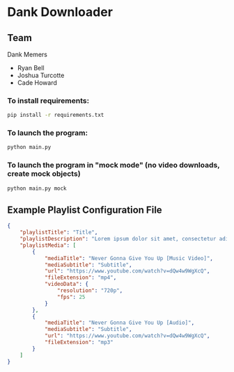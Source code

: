 # Dank Downloader

## Team
Dank Memers
- Ryan Bell
- Joshua Turcotte
- Cade Howard

### To install requirements:

```sh
pip install -r requirements.txt
```

### To launch the program:

```sh
python main.py
```

### To launch the program in "mock mode" (no video downloads, create mock objects)
```sh
python main.py mock
```

## Example Playlist Configuration File

```json
{
    "playlistTitle": "Title",
    "playlistDescription": "Lorem ipsum dolor sit amet, consectetur adipiscing elit, sed do eiusmod tempor incididunt ut labore et dolore magna aliqua. Ut enim ad minim veniam, quis nostrud exercitation ullamco laboris nisi ut aliquip ex ea commodo consequat. Duis aute irure dolor in reprehenderit in voluptate velit esse cillum dolore eu fugiat nulla pariatur. Excepteur sint occaecat cupidatat non proident, sunt in culpa qui officia deserunt mollit anim id est laborum.",
    "playlistMedia": [
        {
            "mediaTitle": "Never Gonna Give You Up [Music Video]",
            "mediaSubtitle": "Subtitle",
            "url": "https://www.youtube.com/watch?v=dQw4w9WgXcQ",
            "fileExtension": "mp4",
            "videoData": {
                "resolution": "720p",
                "fps": 25
            }
        },
        {
            "mediaTitle": "Never Gonna Give You Up [Audio]",
            "mediaSubtitle": "Subtitle",
            "url": "https://www.youtube.com/watch?v=dQw4w9WgXcQ",
            "fileExtension": "mp3"
        }
    ]
}
```